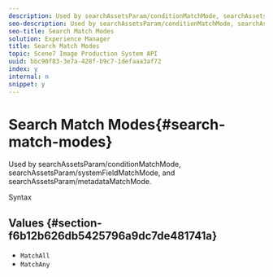 ```yaml
---
description: Used by searchAssetsParam/conditionMatchMode, searchAssetsParam/systemFieldMatchMode, and searchAssetsParam/metadataMatchMode.
seo-description: Used by searchAssetsParam/conditionMatchMode, searchAssetsParam/systemFieldMatchMode, and searchAssetsParam/metadataMatchMode.
seo-title: Search Match Modes
solution: Experience Manager
title: Search Match Modes
topic: Scene7 Image Production System API
uuid: bbc90f83-3e7a-428f-b9c7-1defaaa3af72
index: y
internal: n
snippet: y
---
```


# Search Match Modes{#search-match-modes}

Used by searchAssetsParam/conditionMatchMode, searchAssetsParam/systemFieldMatchMode, and searchAssetsParam/metadataMatchMode.

 Syntax 

## Values {#section-f6b12b626db5425796a9dc7de481741a}

* `MatchAll` 
* `MatchAny`

